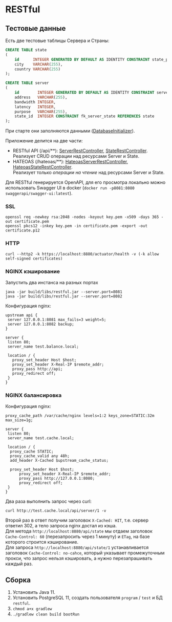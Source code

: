# RESTful

## Тестовые данные
Есть две тестовые таблицы Сервера и Страны:
```sql
CREATE TABLE state
(
    id      INTEGER GENERATED BY DEFAULT AS IDENTITY CONSTRAINT state_pkey PRIMARY KEY,
    city    VARCHAR(255),
    country VARCHAR(255)
);

CREATE TABLE server
(
    id        INTEGER GENERATED BY DEFAULT AS IDENTITY CONSTRAINT server_pkey PRIMARY KEY,
    address   VARCHAR(255),
    bandwidth INTEGER,
    latency   INTEGER,
    purpose   VARCHAR(255),
    state_id  INTEGER CONSTRAINT fk_server_state REFERENCES state
);
```

При старте они заполняются данными ([DatabaseInitializer](src/main/java/ru/romanow/restful/DatabaseInitializer.java)).

Приложение делится на две части:
* RESTful API (/api/**): [ServerRestController](src/main/java/ru/romanow/restful/web/ServerRestController.java), [StateRestController](src/main/java/ru/romanow/restful/web/StateRestController.java).  
Реализует CRUD операции над ресурсами Server и State.
* HATEOAS (/hateoas/**): [HateoasServerRestController](src/main/java/ru/romanow/restful/web/HateoasServerRestController.java), [HateoasStateRestController](src/main/java/ru/romanow/restful/web/HateoasStateRestController.java).  
Реализует только _операции на чтение_ над ресурсами Server и State.

Для RESTful генерируется OpenAPI, для его просмотра локально можно использовать Swagger UI в docker (`docker run -p8081:8080 swaggerapi/swagger-ui:latest`). 

### SSL
```shell script
openssl req -newkey rsa:2048 -nodes -keyout key.pem -x509 -days 365 -out certificate.pem
openssl pkcs12 -inkey key.pem -in certificate.pem -export -out certificate.p12
```

### HTTP
```shell script
curl --http2 -k https://localhost:8880/actuator/health -v (-k allow self-signed certificates)
```
 
### NGINX кэширование
Запустить два инстанса на разных портах
```shell script
java -jar build/libs/restful.jar --server.port=8081
java -jar build/libs/restful.jar --server.port=8082
```
Конфигурация nginx:
```
upstream api {
 server 127.0.0.1:8081 max_fails=3 weight=5;
 server 127.0.0.1:8082 backup;
}

server {
 listen 80;
 server_name test.balance.local;

 location / {
   proxy_set_header Host $host;
   proxy_set_header X-Real-IP $remote_addr;
   proxy_pass http://api;
   proxy_redirect off;
 }
}
```

### NGINX балансировка

Конфигурация nginx:
```
proxy_cache_path /var/cache/nginx levels=1:2 keys_zone=STATIC:32m max_size=1g;

server {
 listen 80;
 server_name test.cache.local;

 location / {
  proxy_cache STATIC;
  proxy_cache_valid any 48h;
  add_header X-Cached $upstream_cache_status;

  proxy_set_header Host $host;
      proxy_set_header X-Real-IP $remote_addr;
      proxy_pass http://127.0.0.1:8080;
      proxy_redirect off;
 }
}
```

Два раза выполнить запрос через curl:
```shell script
curl http://test.cache.local/api/server/1 -v
```
Второй раз в ответ получим заголовок `X-Cached: HIT`, т.е. сервер ответил 302, а тело запроса nginx достал из кэша.  
Для метода `http://localhost:8880/api/state` мы отдаем заголовок `Cache-Control: 60` (перезапросить через 1 минуту) и `ETag`,
на базе которого строится кэширование.    
Для запроса `http://localhost:8880/api/state/1` устанавливается заголовок `Cache-Control: no-cahce`, который указывает промежуточным прокси,
что запрос нельзя кэшировать, а нужно перезапрашивать каждый раз.

## Сборка
1. Установить Java 11.
1. Установить PostgreSQL 11, создать пользователя `program` / `test` и БД `restful`.
1. `chmod a+x gradlew`
1. `./gradlew clean build bootRun` 